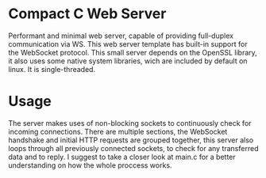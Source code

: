 # Compact C Web Server
Performant and minimal web server, capable of providing full-duplex communication via WS. This web server template has built-in support for the WebSocket protocol. This small server depends on the OpenSSL library, it also uses some native system libraries, wich are included by default on linux. It is single-threaded.

# Usage
The server makes uses of non-blocking sockets to continuously check for incoming connections. There are multiple sections, the WebSocket handshake and initial HTTP requests are grouped together, this server also loops through all previously connected sockets, to check for any transferred data and to reply. I suggest to take a closer look at main.c for a better understanding on how the whole proccess works.
